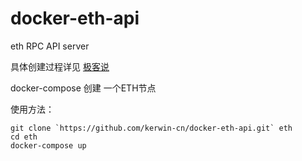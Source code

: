 # docker-eth-api
eth RPC API server

具体创建过程详见 [极客说](https://geek.ink/ "极客说") 

docker-compose 创建 一个ETH节点 

使用方法：

    
    git clone `https://github.com/kerwin-cn/docker-eth-api.git` eth
    cd eth
    docker-compose up
    
    
